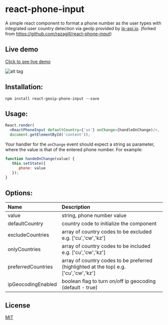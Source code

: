 # react-phone-input
A simple react component to format a phone number as the user types with integrated user country detection via geoIp provided by <a href="https://ip-api.io" target="_blank">ip-api.io</a>. (forked from 
<a href="https://github.com/razagill/react-phone-input" target="_blank">https://github.com/razagill/react-phone-input</a>)

## Live demo


<a target="_blank" href="https://nik5036350.github.io/react-phone-input/">Click to see live demo</a>

![alt tag](http://i.giphy.com/l41m24L5YTSOifyW4.gif)

## Installation:

```shell-script
npm install react-geoip-phone-input --save
```

  
## Usage:

```jsx
React.render(
  <ReactPhoneInput defaultCountry={'us'} onChange={handleOnChange)/>,
  document.getElementById('content'));
```

Your handler for the ``onChange`` event should expect a string as
parameter, where the value is that of the entered phone number. For example:

```jsx
function handeOnChange(value) {
   this.setState({
      phone: value
   });
}
```
## Options:

| Name | Description          |
| :------------- | :----------- |
| value | string, phone number value|
| defaultCountry | country code to initialize the component|
| excludeCountries | array of country codes to be excluded e.g. ['cu','cw','kz']|
| onlyCountries | array of country codes to be included e.g. ['cu','cw','kz']|
| preferredCountries | array of country codes to be preferred (highlighted at the top) e.g. ['cu','cw','kz']|
| ipGeocodingEnabled | boolean flag to turn on/off ip geocoding (default - true)|

## License

[MIT](https://opensource.org/licenses/MIT)
